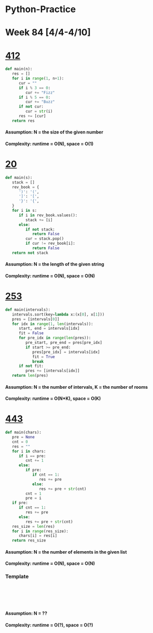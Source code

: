 # Python-Practice

# Week 84 [4/4-4/10]

# [412](https://leetcode.com/problems/fizz-buzz/)
```python
def main(n):
   res = []
   for i in range(1, n+1):
      cur = ""
      if i % 3 == 0:
         cur += "Fizz"
      if i % 5 == 0:
         cur += "Buzz"
      if not cur:
         cur = str(i)
      res += [cur]
   return res
```
#### Assumption: N = the size of the given number
#### Complexity: runtime = O(N), space = O(1)

# [20](https://leetcode.com/problems/valid-parentheses/)
```python
def main(s):
   stack = []
   rev_book = {
      ')': '(',
      ']': '[',
      '}': '{',
   }
   for i in s:
      if i in rev_book.values():
         stack += [i]
      else:
         if not stack:
            return False
         cur = stack.pop()
         if cur != rev_book[i]:
            return False
   return not stack
```
#### Assumption: N = the length of the given string
#### Complexity: runtime = O(N), space = O(N)

# [253](https://leetcode.com/problems/meeting-rooms-ii/)
```python
def main(intervals):
   intervals.sort(key=lambda x:(x[0], x[1]))
   pres = [intervals[0]]
   for idx in range(1, len(intervals)):
      start, end = intervals[idx]
      fit = False
      for pre_idx in range(len(pres)):
         pre_start, pre_end = pres[pre_idx]
         if start >= pre_end:
            pres[pre_idx] = intervals[idx]
            fit = True
            break
      if not fit:
         pres += [intervals[idx]]
   return len(pres)
```
#### Assumption: N = the number of intervals, K = the number of rooms
#### Complexity: runtime = O(N*K), space = O(K)

# [443](https://leetcode.com/problems/string-compression/)
```python
def main(chars):
   pre = None
   cnt = 0
   res = ""
   for i in chars:
      if i == pre:
         cnt += 1
      else:
         if pre:
            if cnt == 1:
               res += pre
            else:
               res += pre + str(cnt)
         cnt = 1
         pre = i
   if pre:
      if cnt == 1:
         res += pre
      else:
         res += pre + str(cnt)
   res_size = len(res)
   for i in range(res_size):
      chars[i] = res[i]
   return res_size
```
#### Assumption: N = the number of elements in the given list
#### Complexity: runtime = O(N), space = O(N)

### Template
# []()
```sql
```

# []()
```python
```
#### Assumption: N = ??
#### Complexity: runtime = O(?), space = O(?)

